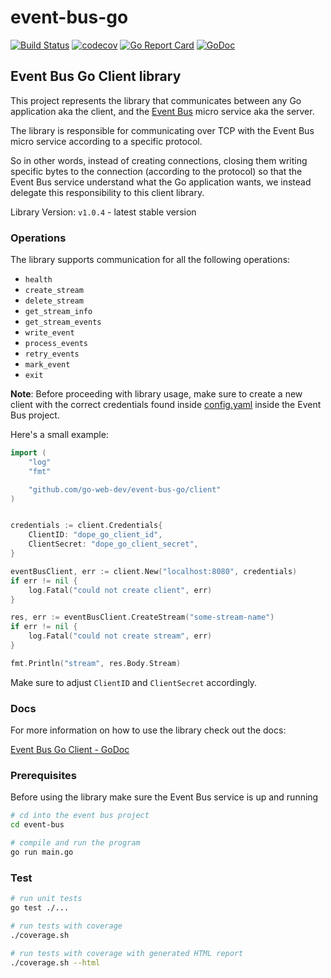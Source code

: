 # event-bus-go

[![Build Status](https://travis-ci.com/go-web-dev/event-bus-go.svg?branch=master)](https://travis-ci.com/go-web-dev/event-bus-go)
[![codecov](https://codecov.io/gh/go-web-dev/event-bus-go/branch/master/graph/badge.svg)](https://codecov.io/gh/go-web-dev/event-bus-go)
[![Go Report Card](https://goreportcard.com/badge/github.com/go-web-dev/event-bus-go)](https://goreportcard.com/report/github.com/go-web-dev/event-bus-go)
[![GoDoc](https://godoc.org/github.com/go-web-dev/event-bus-go/client?status.svg)](https://godoc.org/github.com/go-web-dev/event-bus-go/client)

## Event Bus Go Client library

This project represents the library that communicates between
any Go application aka the client, and the [Event Bus](https://github.com/go-web-dev/event-bus)
micro service aka the server.

The library is responsible for communicating over TCP with
the Event Bus micro service according to a specific protocol.

So in other words, instead of creating connections, closing them
writing specific bytes to the connection (according to the protocol)
so that the Event Bus service understand what the Go application wants,
we instead delegate this responsibility to this client library.

Library Version: `v1.0.4` -  latest stable version

### Operations

The library supports communication for all the following operations:

- `health`
- `create_stream`
- `delete_stream`
- `get_stream_info`
- `get_stream_events`
- `write_event`
- `process_events`
- `retry_events`
- `mark_event`
- `exit`

**Note**: Before proceeding with library usage, make sure to
create a new client with the correct credentials
found inside [config.yaml](https://github.com/go-web-dev/event-bus/blob/master/config/config.yaml)
inside the Event Bus project.

Here's a small example:

```go
import (
    "log"
    "fmt"

    "github.com/go-web-dev/event-bus-go/client"
)


credentials := client.Credentials{
    ClientID: "dope_go_client_id",
    ClientSecret: "dope_go_client_secret",
}

eventBusClient, err := client.New("localhost:8080", credentials)
if err != nil {
    log.Fatal("could not create client", err)
}

res, err := eventBusClient.CreateStream("some-stream-name")
if err != nil {
    log.Fatal("could not create stream", err)
}

fmt.Println("stream", res.Body.Stream)
```

Make sure to adjust `ClientID` and `ClientSecret` accordingly.

### Docs

For more information on how to use the library check out the docs:

[Event Bus Go Client - GoDoc](https://pkg.go.dev/github.com/go-web-dev/event-bus-go/client)

### Prerequisites

Before using the library make sure the Event Bus service is
up and running

```sh
# cd into the event bus project
cd event-bus

# compile and run the program
go run main.go
```

### Test

```sh
# run unit tests
go test ./...

# run tests with coverage
./coverage.sh

# run tests with coverage with generated HTML report
./coverage.sh --html
```
